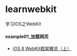 # learnwebkit
学习IOS之WebKit

#### example01_加载网页
* [iOS 8 WebKit框架概览（上）](http://www.cocoachina.com/ios/20150203/11089.html)
